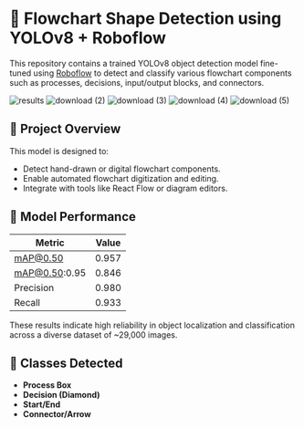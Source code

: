 # 🧠 Flowchart Shape Detection using YOLOv8 + Roboflow

This repository contains a trained YOLOv8 object detection model fine-tuned using [Roboflow](https://roboflow.com) to detect and classify various flowchart components such as processes, decisions, input/output blocks, and connectors.

![results](https://github.com/user-attachments/assets/50c1c6b7-2aaf-4d9e-86d0-bfbbf7c777cd)
![download (2)](https://github.com/user-attachments/assets/d5df4225-e414-4ff9-b5ba-0d159231895c)
![download (3)](https://github.com/user-attachments/assets/cadfd225-fede-4815-8fe7-e1a265b94cf7)
![download (4)](https://github.com/user-attachments/assets/0ab04d24-9855-49d7-bdb2-40152300a00b)
![download (5)](https://github.com/user-attachments/assets/cd6b1cf8-57c8-4cd3-be7b-f1613cc5d4e7)



## 🚀 Project Overview

This model is designed to:
- Detect hand-drawn or digital flowchart components.
- Enable automated flowchart digitization and editing.
- Integrate with tools like React Flow or diagram editors.

## 🧾 Model Performance

| Metric              | Value |
|---------------------|-------|
| mAP@0.50            | 0.957 |
| mAP@0.50:0.95       | 0.846 |
| Precision           | 0.980 |
| Recall              | 0.933 |

These results indicate high reliability in object localization and classification across a diverse dataset of ~29,000 images.

## 🧠 Classes Detected

- **Process Box**
- **Decision (Diamond)**
- **Start/End**
- **Connector/Arrow**
